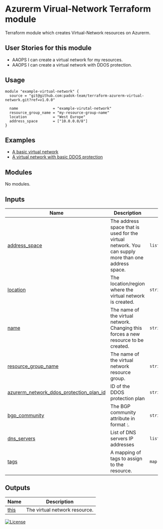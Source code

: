 # Azurerm Virual-Network Terraform module

Terraform module which creates Virtual-Network resources on Azurerm.

## User Stories for this module

- AAOPS I can create a virtual network for my resources.
- AAOPS I can create a virtual network with DDOS protection.

## Usage

```hcl
module "example-virtual-network" {
  source = "git@github.com:padok-team/terraform-azurerm-virtual-network.git?ref=v1.0.0"

  name                = "example-virutal-network"
  resource_group_name = "my-resource-group-name"
  location            = "West Europe"
  address_space       = ["10.0.0.0/8"]
}
```

## Examples

- [A basic virtual network](examples/example_base/main.tf)
- [A virtual network with basic DDOS protection](examples/example_with_ddos_protection/main.tf)

<!-- BEGIN_TF_DOCS -->
## Modules

No modules.

## Inputs

| Name | Description | Type | Default | Required |
|------|-------------|------|---------|:--------:|
| <a name="input_address_space"></a> [address\_space](#input\_address\_space) | The address space that is used for the virtual network. You can supply more than one address space. | `list(string)` | n/a | yes |
| <a name="input_location"></a> [location](#input\_location) | The location/region where the virtual network is created. | `string` | n/a | yes |
| <a name="input_name"></a> [name](#input\_name) | The name of the virtual network. Changing this forces a new resource to be created. | `string` | n/a | yes |
| <a name="input_resource_group_name"></a> [resource\_group\_name](#input\_resource\_group\_name) | The name of the virtual network resource group. | `string` | n/a | yes |
| <a name="input_azurerm_network_ddos_protection_plan_id"></a> [azurerm\_network\_ddos\_protection\_plan\_id](#input\_azurerm\_network\_ddos\_protection\_plan\_id) | ID of the DDOS protection plan | `string` | `""` | no |
| <a name="input_bgp_community"></a> [bgp\_community](#input\_bgp\_community) | The BGP community attribute in format <as-number>:<community-value>. | `string` | `null` | no |
| <a name="input_dns_servers"></a> [dns\_servers](#input\_dns\_servers) | List of DNS servers IP addresses | `list(string)` | `null` | no |
| <a name="input_tags"></a> [tags](#input\_tags) | A mapping of tags to assign to the resource. | `map(string)` | `{}` | no |

## Outputs

| Name | Description |
|------|-------------|
| <a name="output_this"></a> [this](#output\_this) | The virtual network resource. |
<!-- END_TF_DOCS -->

[![License](https://img.shields.io/badge/License-Apache_2.0-blue.svg)](https://opensource.org/licenses/Apache-2.0)
